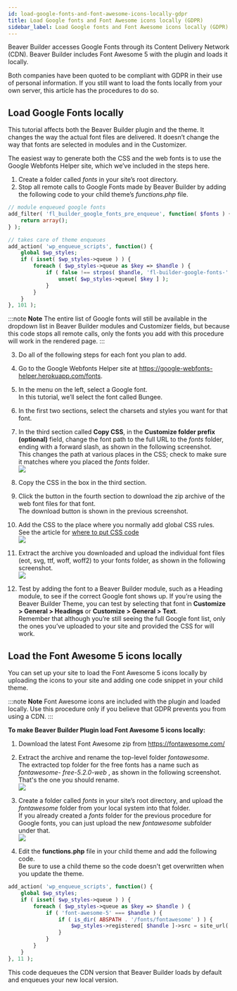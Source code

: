 ```yaml
---
id: load-google-fonts-and-font-awesome-icons-locally-gdpr
title: Load Google fonts and Font Awesome icons locally (GDPR)
sidebar_label: Load Google fonts and Font Awesome icons locally (GDPR)
---
```


Beaver Builder accesses Google Fonts through its Content Delivery Network
(CDN). Beaver Builder includes Font Awesome 5 with the plugin and loads it locally.

Both companies have been quoted to be compliant with GDPR in their use of
personal information. If you still want to load the fonts locally from your own server, this
article has the procedures to do so.

## Load Google Fonts locally

This tutorial affects both the Beaver Builder plugin and the theme. It changes
the way the actual font files are delivered. It doesn’t change the way that
fonts are selected in modules and in the Customizer.

The easiest way to generate both the CSS and the web fonts is to use the
Google Webfonts Helper site, which we’ve included in the steps here.

  1. Create a folder called _fonts_ in your site’s root directory.
  2. Stop all remote calls to Google Fonts made by Beaver Builder by adding the following code to your child theme’s _functions.php_ file.  

```php
// module enqueued google fonts
add_filter( 'fl_builder_google_fonts_pre_enqueue', function( $fonts ) {
    return array();
} );
```

```php
// takes care of theme enqueues
add_action( 'wp_enqueue_scripts', function() {
    global $wp_styles;
    if ( isset( $wp_styles->queue ) ) {
        foreach ( $wp_styles->queue as $key => $handle ) {
            if ( false !== strpos( $handle, 'fl-builder-google-fonts-' ) ) {
                unset( $wp_styles->queue[ $key ] );
            }
        }
    }
}, 101 );
```

:::note **Note**
The entire list of Google fonts will still be available in the
dropdown list in Beaver Builder modules and Customizer fields, but because
this code stops all remote calls, only the fonts you add with this procedure
will work in the rendered page.
:::

  3. Do all of the following steps for each font you plan to add.
  4. Go to the Google Webfonts Helper site at <https://google-webfonts-helper.herokuapp.com/fonts>.
  5. In the menu on the left, select a Google font.  
In this tutorial, we’ll select the font called Bungee.

  6. In the first two sections, select the charsets and styles you want for that font.
  7. In the third section called **Copy CSS**, in the **Customize folder prefix (optional)** field, change the font path to the full URL to the _fonts_ folder, ending with a forward slash, as shown in the following screenshot.   
This changes the path at various places in the CSS; check to make sure it
matches where you placed the _fonts_ folder.  
![](/img/general-load-fonts-locally.png)

  8. Copy the CSS in the box in the third section.
  9. Click the button in the fourth section to download the zip archive of the web font files for that font.  
The download button is shown in the previous screenshot.

  10. Add the CSS to the place where you normally add global CSS rules.  
See the article for [where to put CSS
code](/beaver-builder/styles/code/custom-css.md)  
![](/img/general-load-fonts-locally-css.png)

  11. Extract the archive you downloaded and upload the individual font files (eot, svg, ttf, woff, woff2) to your fonts folder, as shown in the following screenshot.  
![](/img/general-load-fonts-locally-upload.png)

  12. Test by adding the font to a Beaver Builder module, such as a Heading module, to see if the correct Google font shows up. If you’re using the Beaver Builder Theme, you can test by selecting that font in **Customize > General > Headings** or **Customize > General > Text**.  
Remember that although you’re still seeing the full Google font list, only the
ones you’ve uploaded to your site and provided the CSS for will work.

## Load the Font Awesome 5 icons locally

You can set up your site to load the Font Awesome 5 icons locally by uploading
the icons to your site and adding one code snippet in your child theme.

:::note **Note**
Font Awesome icons
are included with the plugin and loaded locally. Use this procedure only if you believe that
GDPR prevents you from using a CDN.
:::

**To make Beaver Builder Plugin load Font Awesome 5 icons locally:**

  1. Download the latest Font Awesome zip from <https://fontawesome.com/>
  2. Extract the archive and rename the top-level folder _fontawesome_.  
The extracted top folder for the free fonts has a name such as _fontawesome-
free-5.2.0-web_ , as shown in the following screenshot. That's the one you
should rename.  
![](/img/general-load-fonts-locally-2.png)

  3. Create a folder called _fonts_ in your site’s root directory, and upload the _fontawesome_ folder from your local system into that folder.  
If you already created a _fonts_ folder for the previous procedure for Google
fonts, you can just upload the new _fontawesome_ subfolder under that.  
![](/img/general-load-fonts-locally-3.png)

  4. Edit the **functions.php** file in your child theme and add the following code.  
Be sure to use a child theme so the code doesn't get overwritten when you
update the theme.  

```php
add_action( 'wp_enqueue_scripts', function() {
    global $wp_styles;
    if ( isset( $wp_styles->queue ) ) {
        foreach ( $wp_styles->queue as $key => $handle ) {
            if ( 'font-awesome-5' === $handle ) {
                if ( is_dir( ABSPATH . '/fonts/fontawesome' ) ) {
                    $wp_styles->registered[ $handle ]->src = site_url( 'fonts/fontawesome/css/fontawesome-all.min.css');
                }
            }
        }
    }
}, 11 );
```

This code dequeues the CDN version that Beaver Builder loads by default and
enqueues your new local version.
